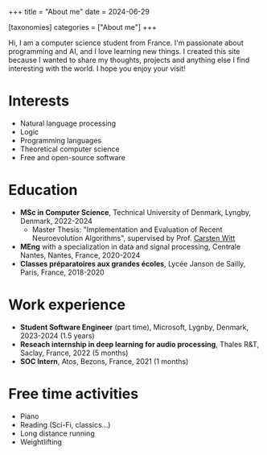 +++
title = "About me"
date = 2024-06-29

[taxonomies]
categories = ["About me"]
+++

Hi, I am a computer science student from France. I'm passionate about programming and AI, and I love learning new things.
I created this site because I wanted to share my thoughts, projects and anything else I find interesting with the world. I hope you enjoy your visit!

<!-- more -->

# Interests

* Natural language processing
* Logic
* Programming languages
* Theoretical computer science
* Free and open-source software

# Education

* **MSc in Computer Science**, Technical University of Denmark, Lyngby, Denmark, 2022-2024
    * Master Thesis: "Implementation and Evaluation of Recent Neuroevolution Algorithms", supervised by Prof. [Carsten Witt](https://www.imm.dtu.dk/~cawi/)
* **MEng** with a specialization in data and signal processing, Centrale Nantes, Nantes, France, 2020-2024
* **Classes préparatoires aux grandes écoles**, Lycée Janson de Sailly, Paris, France, 2018-2020

# Work experience

* **Student Software Engineer** (part time), Microsoft, Lygnby, Denmark, 2023-2024 (1.5 years)
* **Reseach internship in deep learning for audio processing**, Thales R&T, Saclay, France, 2022 (5 months)
* **SOC Intern**, Atos, Bezons, France, 2021 (1 months)

# Free time activities

* Piano
* Reading (Sci-Fi, classics...)
* Long distance running
* Weightlifting
